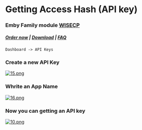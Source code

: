 # Getting Access Hash (API key)

### Emby Family module **[WISECP](https://puqcloud.com/link.php?id=78)** 

##### [Order now](https://puqcloud.com/index.php?rp=/store/wisecp-module-emby-family) | [Download](https://download.puqcloud.com/WISECP/Product/PUQ_WISECP-Emby-Family/) | [FAQ](https://faq.puqcloud.com/)

```
Dashboard -> API Keys
```

### Create a new API Key

[![15.png](https://doc.puq.info/uploads/images/gallery/2023-11/scaled-1680-/15.png)](https://doc.puq.info/uploads/images/gallery/2023-11/15.png)

### Whrite an App Name

[![16.png](https://doc.puq.info/uploads/images/gallery/2023-11/scaled-1680-/16.png)](https://doc.puq.info/uploads/images/gallery/2023-11/16.png)

### Now you can getting an API key

[![10.png](https://doc.puq.info/uploads/images/gallery/2023-11/scaled-1680-/j2l10.png)](https://doc.puq.info/uploads/images/gallery/2023-11/j2l10.png)